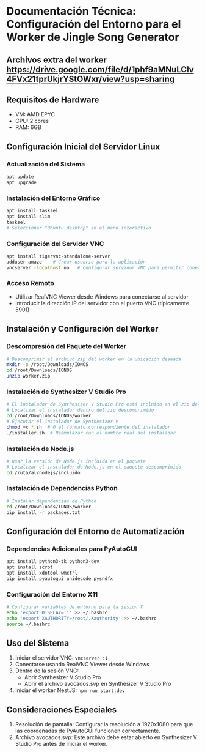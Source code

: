 # Documentación Técnica: Configuración del Entorno para el Worker de Jingle Song Generator

## Archivos extra del worker https://drive.google.com/file/d/1phf9aMNuLClv4FVx21tprUkjrYStOWxr/view?usp=sharing

## Requisitos de Hardware
* VM: AMD EPYC
* CPU: 2 cores
* RAM: 6GB

## Configuración Inicial del Servidor Linux

### Actualización del Sistema
```bash
apt update
apt upgrade
```

### Instalación del Entorno Gráfico
```bash
apt install tasksel
apt install slim
tasksel
# Seleccionar "Ubuntu desktop" en el menú interactivo
```

### Configuración del Servidor VNC
```bash
apt install tigervnc-standalone-server
adduser amaze    # Crear usuario para la aplicación
vncserver -localhost no   # Configurar servidor VNC para permitir conexiones remotas
```

### Acceso Remoto
* Utilizar RealVNC Viewer desde Windows para conectarse al servidor
* Introducir la dirección IP del servidor con el puerto VNC (típicamente 5901)

## Instalación y Configuración del Worker

### Descompresión del Paquete del Worker
```bash
# Descomprimir el archivo zip del worker en la ubicación deseada
mkdir -p /root/Downloads/IONOS
cd /root/Downloads/IONOS
unzip worker.zip
```

### Instalación de Synthesizer V Studio Pro
```bash
# El instalador de Synthesizer V Studio Pro está incluido en el zip del worker
# Localizar el instalador dentro del zip descomprimido
cd /root/Downloads/IONOS/worker
# Ejecutar el instalador de Synthesizer V
chmod +x *.sh  # O el formato correspondiente del instalador
./installer.sh  # Reemplazar con el nombre real del instalador
```

### Instalación de Node.js
```bash
# Usar la versión de Node.js incluida en el paquete
# Localizar el instalador de Node.js en el paquete descomprimido
cd /ruta/al/nodejs/incluido
```

### Instalación de Dependencias Python
```bash
# Instalar dependencias de Python
cd /root/Downloads/IONOS/worker
pip install -r packages.txt
```

## Configuración del Entorno de Automatización

### Dependencias Adicionales para PyAutoGUI
```bash
apt install python3-tk python3-dev
apt install scrot
apt install xdotool wmctrl
pip install pyautogui unidecode pysndfx
```

### Configuración del Entorno X11
```bash
# Configurar variables de entorno para la sesión X
echo 'export DISPLAY=:1' >> ~/.bashrc
echo 'export XAUTHORITY=/root/.Xauthority' >> ~/.bashrc
source ~/.bashrc
```

## Uso del Sistema
1. Iniciar el servidor VNC: `vncserver :1`
2. Conectarse usando RealVNC Viewer desde Windows
3. Dentro de la sesión VNC:
   * Abrir Synthesizer V Studio Pro
   * Abrir el archivo avocados.svp en Synthesizer V Studio Pro
4. Iniciar el worker NestJS: `npm run start:dev`

## Consideraciones Especiales
1. Resolución de pantalla: Configurar la resolución a 1920x1080 para que las coordenadas de PyAutoGUI funcionen correctamente.
2. Archivo avocados.svp: Este archivo debe estar abierto en Synthesizer V Studio Pro antes de iniciar el worker.